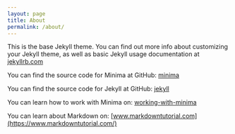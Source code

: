 ```yaml
---
layout: page
title: About
permalink: /about/
---
```


This is the base Jekyll theme. You can find out more info about customizing your Jekyll theme, as well as basic Jekyll usage documentation at [jekyllrb.com](https://jekyllrb.com/)

You can find the source code for Minima at GitHub:
[minima](https://github.com/jekyll/minima)

You can find the source code for Jekyll at GitHub:
[jekyll](https://github.com/jekyll/jekyll)

You can learn how to work with Minima on:
[working-with-minima](https://github.com/jekyll/minima)

You can learn about Markdown on:
[www.markdowntutorial.com](https://www.markdowntutorial.com/)
